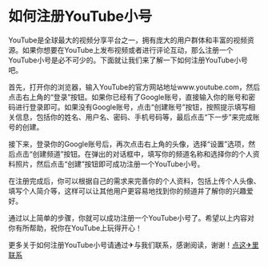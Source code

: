 # 如何注册YouTube小号

YouTube是全球最大的视频分享平台之一，拥有庞大的用户群体和丰富的视频资源。如果你想要在YouTube上发布视频或者进行评论互动，那么注册一个YouTube小号是必不可少的。下面就让我们来了解一下如何注册YouTube小号吧。

首先，打开你的浏览器，输入YouTube的官方网站地址www.youtube.com，然后点击右上角的“登录”按钮。如果你已经有了Google账号，直接输入你的账号和密码进行登录即可。如果没有Google账号，点击“创建账号”按钮，按照提示填写相关信息，包括你的姓名、用户名、密码、手机号码等，最后点击“下一步”来完成账号的创建。

接下来，登录你的Google账号后，再次点击右上角的头像，选择“设置”选项，然后点击“创建频道”按钮。在弹出的对话框中，填写你的频道名称和选择你的个人资料照片，然后点击“创建”按钮即可成功注册一个YouTube小号。

在注册完成后，你可以根据自己的需求来完善你的个人资料，包括上传个人头像、填写个人简介等，这样可以让其他用户更容易地找到你的频道并了解你的兴趣爱好。

通过以上简单的步骤，你就可以成功注册一个YouTube小号了。希望以上内容对你有所帮助，祝你在YouTube上玩得开心！

更多关于如何注册YouTube小号请通过✈与我们联系，感谢阅读，谢谢！[点这✈里联系](https://gg.k02.cc)